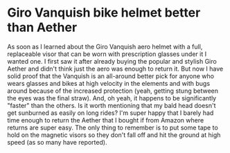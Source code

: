 # Giro Vanquish bike helmet better than Aether

As soon as I learned about the Giro Vanquish aero helmet with a full, replaceable visor that can be worn with prescription glasses under it I wanted one. I first saw it after already buying the popular and stylish Giro Aether and didn't think just the aero was enough to return it. But now I have solid proof that the Vanquish is an all-around better pick for anyone who wears glasses and bikes at high velocity in the elements and with bugs around because of the increased protection (yeah, getting stung between the eyes was the final straw). And, oh yeah, it happens to be significantly "faster" than the others. Is it worth mentioning that my bald head doesn't get sunburned as easily on long rides? I'm super happy that I barely had time enough to return the Aether that I bought if from Amazon where returns are super easy. The only thing to remember is to put some tape to hold on the magnetic visors so they don't fall off and hit the ground at high speed (as so many have reported).
